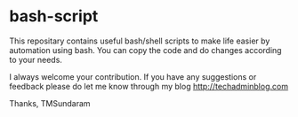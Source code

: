 # bash-script
This repositary contains useful bash/shell scripts to make life easier by automation using bash. You can copy the code and do changes according to your needs. 

I always welcome your contribution. If you have any suggestions or feedback please do let me know through my blog http://techadminblog.com

Thanks,
TMSundaram
